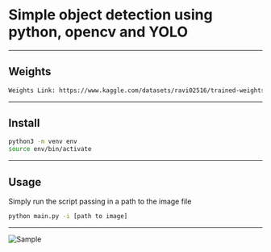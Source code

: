 # Simple object detection using python, opencv and YOLO

---

## Weights

```bash
Weights Link: https://www.kaggle.com/datasets/ravi02516/trained-weights-and-cfg
```

---

## Install

```bash
python3 -m venv env
source env/bin/activate
```

---

## Usage

Simply run the script passing in a path to the image file

```bash
python main.py -i [path to image]
```

---

![Sample](https://i.ibb.co/CwvbHdV/result.jpg)
